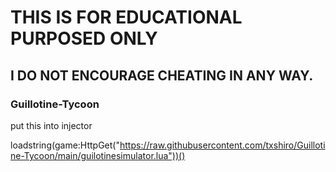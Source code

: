# THIS IS FOR EDUCATIONAL PURPOSED ONLY

## I DO NOT ENCOURAGE CHEATING IN ANY WAY.

### Guillotine-Tycoon


put this into injector

loadstring(game:HttpGet("https://raw.githubusercontent.com/txshiro/Guillotine-Tycoon/main/guilotinesimulator.lua"))()
